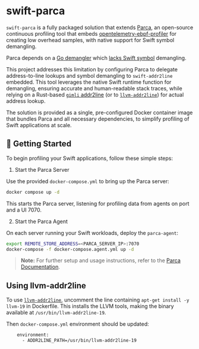 # swift-parca

`swift-parca` is a fully packaged solution that extends [Parca](https://www.parca.dev), an open-source continuous profiling tool that embeds [opentelemetry-ebpf-profiler](https://github.com/open-telemetry/opentelemetry-ebpf-profiler) for creating low overhead samples, with native support for Swift symbol demangling.

Parca depends on a [Go demangler](https://github.com/ianlancetaylor/demangle) which [lacks Swift symbol](https://github.com/ianlancetaylor/demangle/issues/16) demangling. 

This project addresses this limitation by configuring Parca to delegate address-to-line lookups and symbol demangling to `swift-addr2line` embedded. This tool leverages the native Swift runtime function for demangling, ensuring accurate and human-readable stack traces, while relying on a Rust-based [`gimli` addr2line](https://github.com/gimli-rs/addr2line) (or to [`llvm-addr2line`](https://llvm.org/docs/CommandGuide/llvm-addr2line.html)) for actual address lookup.

The solution is provided as a single, pre-configured Docker container image that bundles Parca and all necessary dependencies, to simplify profiling of Swift applications at scale.

## 🚀 Getting Started
To begin profiling your Swift applications, follow these simple steps:

1. Start the Parca Server

Use the provided `docker-compose.yml` to bring up the Parca server:
```bash
docker compose up -d
```

This starts the Parca server, listening for profiling data from agents on port and a UI 7070.

2. Start the Parca Agent

On each server running your Swift workloads, deploy the `parca-agent`:
```bash
export REMOTE_STORE_ADDRESS=<PARCA_SERVER_IP>:7070
docker-compose -f docker-compose.agent.yml up -d
```

> **Note:** For further setup and usage instructions, refer to the [Parca Documentation](https://www.parca.dev/docs/overview).

## Using llvm-addr2line

To use [`llvm-addr2line`](https://llvm.org/docs/CommandGuide/llvm-addr2line.html), uncomment the line containing `apt-get install -y llvm-19` in Dockerfile.
This installs the LLVM tools, making the binary available at `/usr/bin/llvm-addr2line-19`.

Then `docker-compose.yml` environment should be updated:

```bash
    environment:
      - ADDR2LINE_PATH=/usr/bin/llvm-addr2line-19
```
